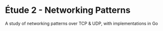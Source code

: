 # Étude 2 - Networking Patterns
A study of networking patterns over TCP & UDP, with implementations in Go
